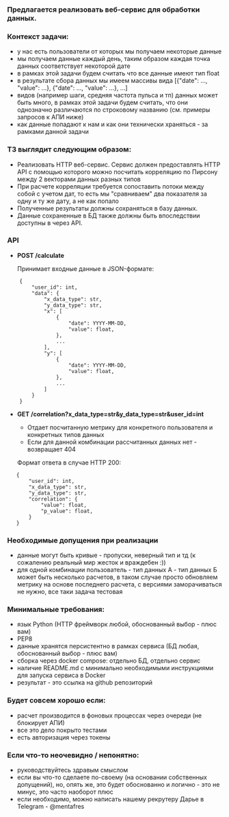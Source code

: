 ### Предлагается реализовать веб-сервис для обработки данных. 

### Контекст задачи:

- у нас есть пользователи от которых мы получаем некоторые данные
- мы получаем данные каждый день, таким образом каждая точка данных соответствует некоторой дате
- в рамках этой задачи будем считать что все данные имеют тип float
- в результате сбора данных мы имеем массивы вида [{"date": ..., "value": ...}, {"date": ..., "value": ...}, ...]
- видов (например шаги, средняя частота пульса и тп) данных может быть много, в рамках этой задачи будем считать, что они однозначно различаются по строковому названию (см. примеры запросов к АПИ ниже)
- как данные попадают к нам и как они технически храняться - за рамками данной задачи

### ТЗ выглядит следующим образом:

- Реализовать HTTP веб-сервис. Сервис должен предоставлять HTTP API с помощью которого можно посчитать корреляцию по Пирсону между 2 векторами данных разных типов
- При расчете корреляции требуется сопоставить потоки между собой с учетом дат, то есть мы "сравниваем" два показателя за одну и ту же дату, а не как попало
- Полученные результаты должны сохраняться в базу данных.
- Данные сохраненные в БД также должны быть впоследствии доступны в через API.

### API
- **POST /calculate**

    Принимает входные данные в JSON-формате:
```
    {
        "user_id": int,
        "data": {
            "x_data_type": str,
            "y_data_type": str,
            "x": [
                {
                    "date": YYYY-MM-DD,
                    "value": float,
                },
                ...
            ],
            "y": [
                {
                    "date": YYYY-MM-DD,
                    "value": float,
                },
                ...
            ]
        }
    }
```

- **GET /correlation?x_data_type=str&y_data_type=str&user_id=int**

   - Отдает посчитанную метрику для конкретного пользователя и конкретных типов данных
   - Если для данной комбинации рассчитанных данных нет - возвращает 404

   Формат ответа в случае HTTP 200:
```
   {
       "user_id": int,
       "x_data_type": str,
       "y_data_type": str,
       "correlation": {
           "value": float,
           "p_value": float,
       }
   }
```
   
### Необходимые допущения при реализации

- данные могут быть кривые - пропуски, неверный тип и тд (к сожалению реальный мир жесток и враждебен :))
- для одной комбинации пользователь - тип данных A - тип данных Б может быть несколько расчетов, в таком случае просто обновляем метрику на основе последнего расчета, с версиями заморачиваться не нужно, все таки задача тестовая

### Минимальные требования:

- язык Python (HTTP фреймворк любой, обоснованный выбор - плюс вам)
- PEP8
- данные хранятся персистентно в рамках сервиса (БД любая, обоснованный выбор - плюс вам)
- сборка через docker compose: отдельно БД, отдельно сервис
- наличие README.md с минимально необходимыми инструкциями для запуска сервиса в Docker
- результат - это ссылка на github репозиторий

### Будет совсем хорошо если:

- расчет производится в фоновых процессах через очереди (не блокирует АПИ)
- все это дело покрыто тестами
- есть авторизация через токены

### Если что-то неочевидно / непонятно:

- руководствуйтесь здравым смыслом
- если вы что-то сделаете по-своему (на основании собственных допущений), но, опять же, это будет обоснованно и логично - это не минус, это часто наоборот плюс
- если необходимо, можно написать нашему рекрутеру Дарье в Telegram - @mentafres
